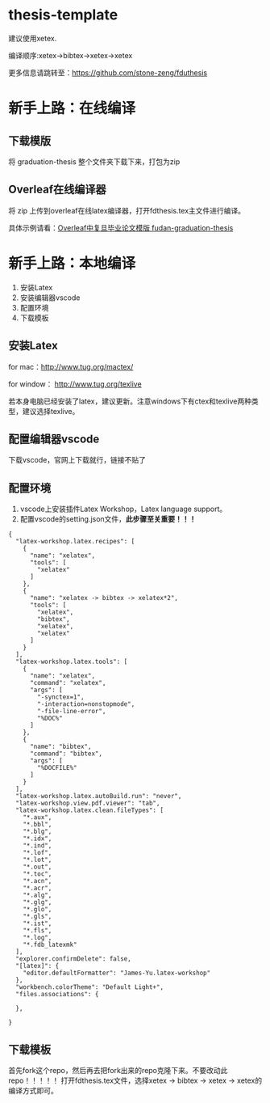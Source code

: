 # thesis-template

建议使用xetex.

编译顺序:xetex->bibtex->xetex->xetex

更多信息请跳转至：https://github.com/stone-zeng/fduthesis

# 新手上路：在线编译

## 下载模版
将 graduation-thesis 整个文件夹下载下来，打包为zip

## Overleaf在线编译器
将 zip 上传到overleaf在线latex编译器，打开fdthesis.tex主文件进行编译。

具体示例请看：[Overleaf中复旦毕业论文模版 fudan-graduation-thesis](https://www.overleaf.com/read/czjxjrcwrvtx)

# 新手上路：本地编译

1. 安装Latex
2. 安装编辑器vscode
3. 配置环境
4. 下载模板

## 安装Latex

for mac：http://www.tug.org/mactex/

for window： http://www.tug.org/texlive

若本身电脑已经安装了latex，建议更新。注意windows下有ctex和texlive两种类型，建议选择texlive。

## 配置编辑器vscode

下载vscode，官网上下载就行，链接不贴了

## 配置环境

1. vscode上安装插件Latex Workshop，Latex language support。
2. 配置vscode的setting.json文件，**此步骤至关重要！！！**
```
{
  "latex-workshop.latex.recipes": [
    {
      "name": "xelatex",
      "tools": [
        "xelatex"
      ]
    },
    {
      "name": "xelatex -> bibtex -> xelatex*2",
      "tools": [
        "xelatex",
        "bibtex",
        "xelatex",
        "xelatex"
      ]
    }
  ],
  "latex-workshop.latex.tools": [
    {
      "name": "xelatex",
      "command": "xelatex",
      "args": [
        "-synctex=1",
        "-interaction=nonstopmode",
        "-file-line-error",
        "%DOC%"
      ]
    },
    {
      "name": "bibtex",
      "command": "bibtex",
      "args": [
        "%DOCFILE%"
      ]
    }
  ],
  "latex-workshop.latex.autoBuild.run": "never",
  "latex-workshop.view.pdf.viewer": "tab",
  "latex-workshop.latex.clean.fileTypes": [
    "*.aux",
    "*.bbl",
    "*.blg",
    "*.idx",
    "*.ind",
    "*.lof",
    "*.lot",
    "*.out",
    "*.toc",
    "*.acn",
    "*.acr",
    "*.alg",
    "*.glg",
    "*.glo",
    "*.gls",
    "*.ist",
    "*.fls",
    "*.log",
    "*.fdb_latexmk"
  ],
  "explorer.confirmDelete": false,
  "[latex]": {
    "editor.defaultFormatter": "James-Yu.latex-workshop"
  },
  "workbench.colorTheme": "Default Light+",
  "files.associations": {
  
  },
  
}
```


## 下载模板
首先fork这个repo，然后再去把fork出来的repo克隆下来。不要改动此repo！！！！！
打开fdthesis.tex文件，选择xetex -> bibtex -> xetex -> xetex的编译方式即可。